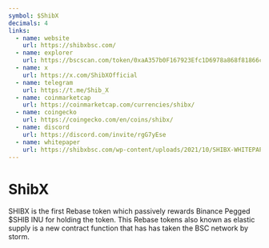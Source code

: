 ```yaml
---
symbol: $ShibX
decimals: 4
links:
  - name: website
    url: https://shibxbsc.com/
  - name: explorer
    url: https://bscscan.com/token/0xaA357b0F167923Efc1D6978a868f81866cA6E98c
  - name: x
    url: https://x.com/ShibXOfficial
  - name: telegram
    url: https://t.me/Shib_X
  - name: coinmarketcap
    url: https://coinmarketcap.com/currencies/shibx/
  - name: coingecko
    url: https://coingecko.com/en/coins/shibx/
  - name: discord
    url: https://discord.com/invite/rgG7yEse
  - name: whitepaper
    url: https://shibxbsc.com/wp-content/uploads/2021/10/SHIBX-WHITEPAPER-1.pdf
---
```


# ShibX

SHIBX is the first Rebase token which passively rewards Binance Pegged $SHIB INU for holding the token. This Rebase tokens also known as elastic supply is a new contract function that has has taken the BSC network by storm.
